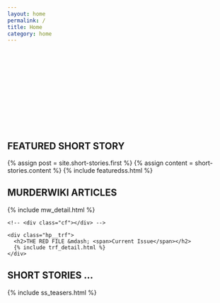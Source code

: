 ```yaml
---
layout: home
permalink: /
title: Home
category: home
---
```


<div class="{{ page.title }} homepage" style="padding-top: 175px;">

  <div class="featuredss">
    <h2>FEATURED SHORT STORY</h2>
    <div class="blog-index">
      {% assign post = site.short-stories.first %}
      {% assign content = short-stories.content %}
      {% include featuredss.html %}
    </div>
  </div> <!-- end div featuredss -->

  <div class="cf"></div>

  <div>
    <div class="hp__murderwiki">
      <h2>MURDERWIKI ARTICLES</h2>
      {% include mw_detail.html %}
    </div> <!-- end div murderwiki -->

    <!-- <div class="cf"></div> -->

    <div class="hp__trf">
      <h2>THE RED FILE &mdash; <span>Current Issue</span></h2>
      {% include trf_detail.html %}
    </div>
  </div>

<!--   <div class="bookstore">
    <h2>BOOKSTORE</h2>
      <ul>
        <li><img class="bookimg" src="https://placehold.it/80x100?text=1" alt=""></li>
        <li><img class="bookimg" src="https://placehold.it/80x100?text=2" alt=""></li>
        <li><img class="bookimg" src="https://placehold.it/80x100?text=3" alt=""></li>
        <li><img class="bookimg" src="https://placehold.it/80x100?text=4" alt=""></li>
      </ul>
  </div> -->

 <div class="hp__ssteasers">
  <h2>SHORT STORIES &hellip;</h2>
   {% include ss_teasers.html %}
  </div>

</div> <!-- end div homepage -->

